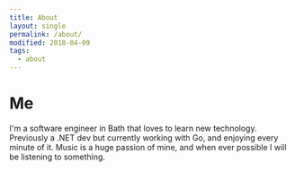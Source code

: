 ```yaml
---
title: About
layout: single
permalink: /about/
modified: 2018-04-09
tags:
  - about
---
```


# Me

I'm a software engineer in Bath that loves to learn new technology. Previously a .NET dev but currently working with Go, and enjoying every minute of it. Music is a huge passion of mine, and when ever possible I will be listening to something.

